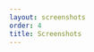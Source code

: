 ```yaml
---
layout: screenshots
order: 4
title: Screenshots
---
```

  <a href="/resources/cpucompare/archive/latest/english/main.png"
    data-caption="Main window"></a>
  <a href="/resources/cpucompare/archive/latest/english/about.png"
    data-caption="About dialog"></a>
